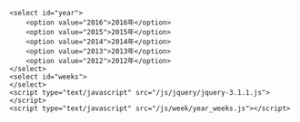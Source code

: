


	<select id="year">
		<option value="2016">2016年</option>
		<option value="2015">2015年</option>
		<option value="2014">2014年</option>
		<option value="2013">2013年</option>
		<option value="2012">2012年</option>
	</select>
	<select id="weeks">
	</select>
	<script type="text/javascript" src="/js/jquery/jquery-3.1.1.js"></script>
	<script type="text/javascript" src="/js/week/year_weeks.js"></script>